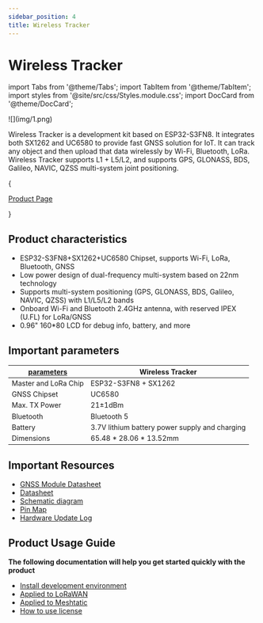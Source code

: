 ```yaml
---
sidebar_position: 4
title: Wireless Tracker
---
```

# Wireless Tracker

import Tabs from '@theme/Tabs';
import TabItem from '@theme/TabItem';
import styles from '@site/src/css/Styles.module.css';
import DocCard from '@theme/DocCard';


<div style={{ textAlign: 'center' }}>
  ![](img/1.png)
</div>


Wireless Tracker is a development kit based on ESP32-S3FN8. It integrates both SX1262 and UC6580 to provide fast GNSS solution for IoT. It can track any object and then upload that data wirelessly by Wi-Fi, Bluetooth, LoRa. Wireless Tracker supports L1 + L5/L2, and supports GPS, GLONASS, BDS, Galileo, NAVIC, QZSS multi-system joint positioning.

{<div className={styles.btnContainer}>
  <a href="https://heltec.org/project/wireless-tracker/" className={styles.btnLink1}>
    Product Page
  </a>
</div>}

## Product characteristics
- ESP32-S3FN8+SX1262+UC6580 Chipset, supports Wi-Fi, LoRa, Bluetooth, GNSS
- Low power design of dual-frequency multi-system based on 22nm technology
- Supports multi-system positioning (GPS, GLONASS, BDS, Galileo, NAVIC, QZSS) with L1/L5/L2 bands
- Onboard Wi-Fi and Bluetooth 2.4GHz antenna, with reserved IPEX (U.FL) for LoRa/GNSS
- 0.96" 160*80 LCD for debug info, battery, and more

## Important parameters
| [parameters](https://resource.heltec.cn/download/Wireless_Tracker/Wireless%20Tracker1.1.pdf)         | Wireless Tracker          |
|--------------------|----------------------------|
|Master and LoRa Chip      |	    ESP32-S3FN8 + SX1262                |
|GNSS Chipset  |     UC6580               |
| Max. TX Power      |   	21±1dBm                 |
| Bluetooth          | 	Bluetooth 5           |
| Battery            |  3.7V lithium battery power supply and charging|
| Dimensions         |   	65.48 * 28.06 * 13.52mm    |


## Important Resources

- [GNSS Module Datasheet](https://resource.heltec.cn/download/Wireless_Tracker/UFirebird_Standard%20Positioning%20Products%20Protocol%20Specification_EN_R4.6(1).pdf)
- [Datasheet](https://resource.heltec.cn/download/Wireless_Tracker/Wireless%20Tracker1.1.pdf)
- [Schematic diagram](https://resource.heltec.cn/download/Wireless_Tracker/Wireless_Tacker1.1/HTIT-Tracker_V0.5.pdf)
- [Pin Map](https://resource.heltec.cn/download/Wireless_Tracker/Wireless%20Tracker%20Pin%20Map.png)
- [Hardware Update Log](/docs/devices/open-source-devices/esp32-series/lora-32/wireless-tracker/hardware-update-log)


## Product Usage Guide
**The following documentation will help you get started quickly with the product**
- [Install development environment](/docs/devices/open-source-devices/esp32-series/esp32-quick-start?esp32=esp32)
- [Applied to LoRaWAN](/docs/devices/open-source-devices/esp32-series/esp32-quick-start?esp32=lorawan)
- [Applied to Meshtatic](/docs/devices/open-source-devices/esp32-series/esp32-quick-start?esp32=meshtastic)
- [How to use license](docs/devices/general-docs/how_to_use_license)